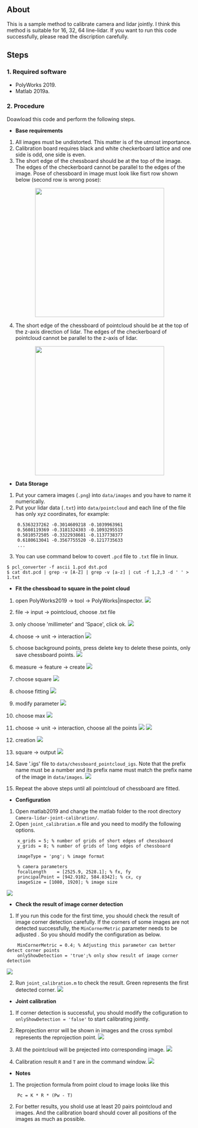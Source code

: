 ## About ##

This is a sample method to calibrate camera and lidar jointly. I think this method is suitable for 16, 32, 64 line-lidar. If you want to run this code successfully, please read the discription carefully. 

## Steps ##

### 1. Required software ###

 - PolyWorks 2019.  
 - Matlab 2019a.

### 2. Procedure ###

Doawload this code and perform the following steps.

* **Base requirements**
1. All images must be undistorted. This matter is of the utmost importance.
2. Calibration board requires black and white checkerboard lattice and one side is odd, one side is even.
3. The short edge of the chessboard should be at the top of the image. The edges of the checkerboard cannot be parallel to the edges of the image. Pose of chessboard in image must look like fisrt row shown below (second row is wrong pose):
<div align=center><img src="https://github.com/Aaron20127/Camera-lidar-joint-calibration/blob/master/readme/chessboard.jpg" width="350" height="350" /></div>  

4. The short edge of the chessboard of pointcloud should be at the top of the z-axis direction  of lidar. The edges of the checkerboard of pointcloud cannot be parallel to the z-axis of lidar.
<div align=center><img src="https://github.com/Aaron20127/Camera-lidar-joint-calibration/blob/master/readme/lidar.jpg" width="350" height="350" /></div>

* **Data Storage**

1. Put your camera images (`.png`) into `data/images` and you have to name it numerically.
2. Put your lidar data (`.txt`) into `data/pointcloud` and each line of the file has only xyz coordinates, for example:
```
    0.5363237262 -0.3014609218 -0.1039963961
    0.5608119369 -0.3181324303 -0.1093295515
    0.5810572505 -0.3322938681 -0.1137738377
    0.6180613041 -0.3567755520 -0.1217735633
    ...
```
3. You can use command below to covert `.pcd` file to `.txt` file in linux.
```
$ pcl_converter -f ascii 1.pcd dst.pcd
$ cat dst.pcd | grep -v [A-Z] | grep -v [a-z] | cut -f 1,2,3 -d ' ' > 1.txt
```


* **Fit the chessboad to square in the point cloud**

1. open PolyWorks2019 -> tool -> PolyWorks|inspector.
![](readme/fit_chessboard_1.jpg)
2. file -> input -> pointcloud, choose .txt file
3. only choose 'millimeter' and 'Space', click ok. 
![](readme/fit_chessboard_2.jpg)
4. choose -> unit -> interaction
![](readme/fit_chessboard_3.jpg)
5. choose background points, press delete key to delete these points, only save chessboard points.
![](readme/fit_chessboard_4.jpg)
6. measure -> feature -> create
![](readme/fit_chessboard_5.jpg)
7. choose square
![](readme/fit_chessboard_6.jpg)
8. choose fitting
![](readme/fit_chessboard_7.jpg)
9. modify parameter
![](readme/fit_chessboard_8.jpg)
10. choose max
![](readme/fit_chessboard_9.jpg)
11. choose -> unit -> interaction, choose all the points
![](readme/fit_chessboard_10.jpg)
![](readme/fit_chessboard_11.jpg)
12. creation
![](readme/fit_chessboard_12.jpg)
13. square -> output
![](readme/fit_chessboard_13.jpg)
14. Save '.igs' file to `data/chessboard_pointcloud_igs`. Note that the prefix name must be a number and its prefix name must match the prefix name of the image in `data/images`.
![](readme/fit_chessboard_14.jpg)

15. Repeat the above steps until all pointcloud of chessboard are fitted.

* **Configuration**

1. Open matlab2019 and change the matlab folder to the root directory `Camera-lidar-joint-calibration/`.
2. Open `joint_calibration.m` file and you need to modify the following options.
```
    x_grids = 5; % number of grids of short edges of chessboard
    y_grids = 8; % number of grids of long edges of chessboard

    imageType = 'png'; % image format

    % camera parameters
    focalLength    = [2525.9, 2528.1]; % fx, fy
    principalPoint = [942.9102, 584.8342]; % cx, cy
    imageSize = [1080, 1920]; % image size
```
![](readme/configuration_1.jpg)

* **Check the result of image corner detection**

1. If you run this code for the first time, you should check the result of image corner detection carefully.  If the corners of some images are not detected successfully, the `MinCornerMetric` parameter needs to be adjusted . So you should modify the configuration as below. 
```
    MinCornerMetric = 0.4; % Adjusting this parameter can better detect corner points
    onlyShowDetection = 'true';% only show result of image corner detection
```
![](readme/corner_detection_1.jpg)

2. Run `joint_calibration.m` to check the result. Green represents the first detected corner.
![](readme/corner_detection_2.jpg)

* **Joint calibration**

1. If corner detection is successful, you should modify the cofiguration to `onlyShowDetection = 'false'` to start calibrating jointly.

2. Reprojection error will be shown in images and the cross symbol represents the reprojection point.
![](readme/joint_calibration_1.jpg)

3. All the pointcloud will be prejected into corresponding image.
![](readme/joint_calibration_2.jpg)

4. Calibration result `R` and `T` are in the command window.
![](readme/joint_calibration_3.jpg)

* **Notes**

1. The projection formula from point cloud to image looks like this
```
    Pc = K * R * (Pw - T)
```

2. For better results, you shold use at least 20 pairs pointcloud and images. And the calibration board should cover all positions of the images as much as possible.
